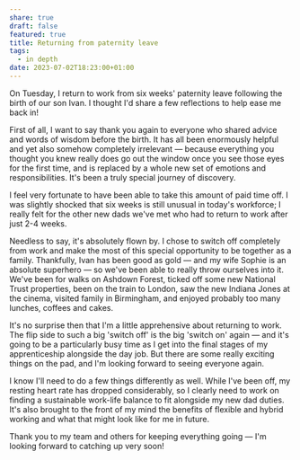 ```yaml
---
share: true
draft: false
featured: true
title: Returning from paternity leave
tags:
  - in depth
date: 2023-07-02T18:23:00+01:00
---
```


On Tuesday, I return to work from six weeks' paternity leave following the birth of our son Ivan. I thought I'd share a few reflections to help ease me back in!
  
First of all, I want to say thank you again to everyone who shared advice and words of wisdom before the birth. It has all been enormously helpful and yet also somehow completely irrelevant — because everything you thought you knew really does go out the window once you see those eyes for the first time, and is replaced by a whole new set of emotions and responsibilities. It's been a truly special journey of discovery.
  
I feel very fortunate to have been able to take this amount of paid time off. I was slightly shocked that six weeks is still unusual in today's workforce; I really felt for the other new dads we've met who had to return to work after just 2-4 weeks.
  
Needless to say, it's absolutely flown by. I chose to switch off completely from work and make the most of this special opportunity to be together as a family. Thankfully, Ivan has been good as gold — and my wife Sophie is an absolute superhero — so we've been able to really throw ourselves into it. We've been for walks on Ashdown Forest, ticked off some new National Trust properties, been on the train to London, saw the new Indiana Jones at the cinema, visited family in Birmingham, and enjoyed probably too many lunches, coffees and cakes.
  
It's no surprise then that I'm a little apprehensive about returning to work. The flip side to such a big 'switch off' is the big 'switch on' again — and it's going to be a particularly busy time as I get into the final stages of my apprenticeship alongside the day job. But there are some really exciting things on the pad, and I'm looking forward to seeing everyone again.
  
I know I'll need to do a few things differently as well. While I've been off, my resting heart rate has dropped considerably, so I clearly need to work on finding a sustainable work-life balance to fit alongside my new dad duties. It's also brought to the front of my mind the benefits of flexible and hybrid working and what that might look like for me in future.
  
Thank you to my team and others for keeping everything going — I'm looking forward to catching up very soon!
